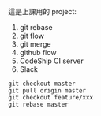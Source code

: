 這是上課用的 project:

1. git rebase
2. git flow
3. git merge
4. github flow
5. CodeShip CI server
6. Slack

```
git checkout master
git pull origin master
git checkout feature/xxx
git rebase master
```